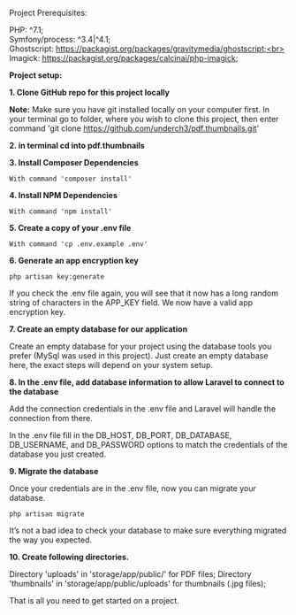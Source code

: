 Project Prerequisites:

PHP: ^7.1;<br>
Symfony/process: ^3.4|^4.1;<br>
Ghostscript: https://packagist.org/packages/gravitymedia/ghostscript;<br>
Imagick: https://packagist.org/packages/calcinai/php-imagick;

**Project setup:**

**1. Clone GitHub repo for this project locally**

**Note:** Make sure you have git installed locally on your computer first.
In your terminal go to folder, where you wish to clone this project,
then enter command 'git clone https://github.com/underch3/pdf.thumbnails.git'

**2. in terminal cd into pdf.thumbnails**

**3. Install Composer Dependencies**
```
With command 'composer install'
```
**4. Install NPM Dependencies**
```
With command 'npm install'
```
**5. Create a copy of your .env file**
```
With command 'cp .env.example .env'
```
**6. Generate an app encryption key**
```
php artisan key:generate
```
If you check the .env file again, you will see that it now has a long random string of characters
in the APP_KEY field. We now have a valid app encryption key.

**7. Create an empty database for our application**

Create an empty database for your project using the database tools you prefer (MySql was used in this project).
Just create an empty database here, the exact steps will
depend on your system setup.

**8. In the .env file, add database information to allow Laravel to connect to the database**

Add the connection credentials in the .env file and Laravel will handle the connection from there.

In the .env file fill in the DB_HOST, DB_PORT, DB_DATABASE, DB_USERNAME, and DB_PASSWORD options to match
the credentials of the database you just created.

**9. Migrate the database**

Once your credentials are in the .env file, now you can migrate your database.
```
php artisan migrate
```
It’s not a bad idea to check your database to make sure everything migrated the way you expected.

**10. Create following directories.**

Directory 'uploads' in 'storage/app/public/' for PDF files;
Directory 'thumbnails' in 'storage/app/public/uploads' for thumbnails (.jpg files);

That is all you need to get started on a project.
